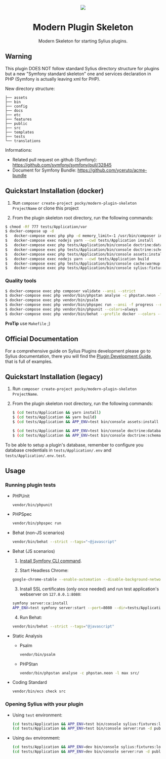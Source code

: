 <p align="center">
    <a href="https://sylius.com" target="_blank">
        <img src="https://demo.sylius.com/assets/shop/img/logo.png" />
    </a>
</p>

<h1 align="center">Modern Plugin Skeleton</h1>

<p align="center">Modern Skeleton for starting Sylius plugins.</p>

## Warning

This plugin DOES NOT follow standard Sylius directory structure for plugins but a new "Symfony standard skeleton" one
and services declaration in PHP (Symfony is actually leaving xml for PHP).

New directory structure:

```
├── assets
├── bin
├── config
├── docs
├── etc
├── features
├── public
├── src
├── templates
├── tests
└── translations
```

Informations:
- Related pull request on github (Symfony): https://github.com/symfony/symfony/pull/32845
- Document for Symfony Bundle: https://github.com/yceruto/acme-bundle

## Quickstart Installation (docker)

1. Run `composer create-project pocky/modern-plugin-skeleton ProjectName` or clone this project

2. From the plugin skeleton root directory, run the following commands:

```bash
$ chmod -Rf 777 tests/Application/var
$ docker-compose up -d
$	docker-compose exec php php -d memory_limit=-1 /usr/bin/composer install
$	docker-compose exec nodejs yarn --cwd tests/Application install
$	docker-compose exec php tests/Application/bin/console doctrine:database:create --if-not-exists -vvv
$	docker-compose exec php tests/Application/bin/console doctrine:schema:create -vvv
$	docker-compose exec php tests/Application/bin/console assets:install tests/Application/public -vvv
$	docker-compose exec nodejs yarn --cwd tests/Application build
$	docker-compose exec php tests/Application/bin/console cache:warmup -vvv
$	docker-compose exec php tests/Application/bin/console sylius:fixtures:load -n
```
 
### Quality tools

```bash
$ docker-compose exec php composer validate --ansi --strict
$ docker-compose exec php vendor/bin/phpstan analyse -c phpstan.neon -l max src/
$ docker-compose exec php vendor/bin/psalm
$ docker-compose exec php vendor/bin/phpspec run --ansi -f progress --no-interaction
$ docker-compose exec php vendor/bin/phpunit --colors=always
$ docker-compose exec php vendor/bin/behat --profile docker --colors --strict -vvv --no-interaction
``` 
 __ProTip__ use `Makefile` ;)
    
## Official Documentation

For a comprehensive guide on Sylius Plugins development please go to Sylius documentation,
there you will find the <a href="https://docs.sylius.com/en/latest/plugin-development-guide/index.html">Plugin Development Guide</a>, that is full of examples.

## Quickstart Installation (legacy)

1. Run `composer create-project pocky/modern-plugin-skeleton ProjectName`.

2. From the plugin skeleton root directory, run the following commands:

    ```bash
    $ (cd tests/Application && yarn install)
    $ (cd tests/Application && yarn build)
    $ (cd tests/Application && APP_ENV=test bin/console assets:install public)
    
    $ (cd tests/Application && APP_ENV=test bin/console doctrine:database:create)
    $ (cd tests/Application && APP_ENV=test bin/console doctrine:schema:create)
    ```

To be able to setup a plugin's database, remember to configure you database credentials in `tests/Application/.env` and `tests/Application/.env.test`.

## Usage

### Running plugin tests

  - PHPUnit

    ```bash
    vendor/bin/phpunit
    ```

  - PHPSpec

    ```bash
    vendor/bin/phpspec run
    ```

  - Behat (non-JS scenarios)

    ```bash
    vendor/bin/behat --strict --tags="~@javascript"
    ```

  - Behat (JS scenarios)
 
    1. [Install Symfony CLI command](https://symfony.com/download).
 
    2. Start Headless Chrome:
    
      ```bash
      google-chrome-stable --enable-automation --disable-background-networking --no-default-browser-check --no-first-run --disable-popup-blocking --disable-default-apps --allow-insecure-localhost --disable-translate --disable-extensions --no-sandbox --enable-features=Metal --headless --remote-debugging-port=9222 --window-size=2880,1800 --proxy-server='direct://' --proxy-bypass-list='*' http://127.0.0.1
      ```
    
    3. Install SSL certificates (only once needed) and run test application's webserver on `127.0.0.1:8080`:
    
      ```bash
      symfony server:ca:install
      APP_ENV=test symfony server:start --port=8080 --dir=tests/Application/public --daemon
      ```
    
    4. Run Behat:
    
      ```bash
      vendor/bin/behat --strict --tags="@javascript"
      ```
    
  - Static Analysis
  
    - Psalm
    
      ```bash
      vendor/bin/psalm
      ```
      
    - PHPStan
    
      ```bash
      vendor/bin/phpstan analyse -c phpstan.neon -l max src/  
      ```

  - Coding Standard
  
    ```bash
    vendor/bin/ecs check src
    ```

### Opening Sylius with your plugin

- Using `test` environment:

    ```bash
    (cd tests/Application && APP_ENV=test bin/console sylius:fixtures:load)
    (cd tests/Application && APP_ENV=test bin/console server:run -d public)
    ```
    
- Using `dev` environment:

    ```bash
    (cd tests/Application && APP_ENV=dev bin/console sylius:fixtures:load)
    (cd tests/Application && APP_ENV=dev bin/console server:run -d public)
    ```
